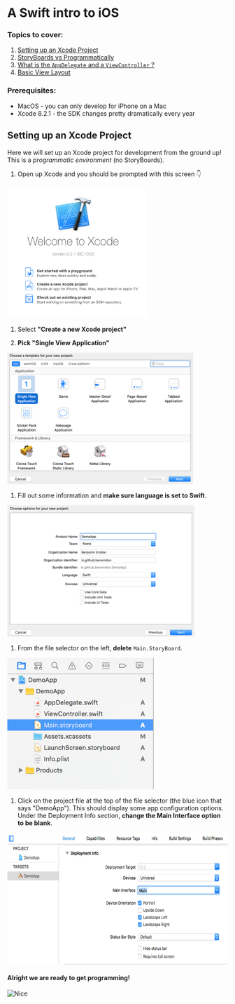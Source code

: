 # A Swift intro to iOS
### Topics to cover:
1. [Setting up an Xcode Project](#setting-up-an-xcode-project)
1. [StoryBoards vs Programmatically]()
1. [What is the `AppDelegate` and a `ViewController` ?]()
1. [Basic View Layout]()

### Prerequisites:
* MacOS - you can only develop for iPhone on a Mac
* Xcode 8.2.1 - the SDK changes pretty dramatically every year

## Setting up an Xcode Project
Here we will set up an Xcode project for development from the ground up! This is a _programmatic environment_ (no StoryBoards).



1. Open up Xcode and you should be prompted with this screen 👇

  <img src="/images/XcodeHello.png" height="300"/>

1. Select **"Create a new Xcode project"**

1. **Pick "Single View Application"**

  <img src="/images/SingleViewApplication.png" height="300"/>

1. Fill out some information and **make sure language is set to Swift**.

  <img src="/images/FillOutSomeInfo.png" height="300"/>

1. From the file selector on the left, **delete** `Main.StoryBoard`.

  <img src="/images/Directory.png" height="300"/>

1. Click on the project file at the top of the file selector (the blue icon that says "DemoApp"). This should display some app configuration options. Under the Deployment Info section, **change the Main Interface option to be blank**.

  <img src="/images/RemoveMain.png" height="300"/>

#### Alright we are ready to get programming!

![Nice](https://m.popkey.co/a5837f/xMKOr.gif)
